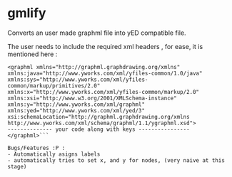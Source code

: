 # gmlify

Converts an user made graphml file into yED compatible file.


The user needs to include the required xml headers , for ease, it is mentioned here :


```<?xml version="1.0" encoding="UTF-8" standalone="no"?>
<graphml xmlns="http://graphml.graphdrawing.org/xmlns" xmlns:java="http://www.yworks.com/xml/yfiles-common/1.0/java" xmlns:sys="http://www.yworks.com/xml/yfiles-common/markup/primitives/2.0" xmlns:x="http://www.yworks.com/xml/yfiles-common/markup/2.0" xmlns:xsi="http://www.w3.org/2001/XMLSchema-instance" xmlns:y="http://www.yworks.com/xml/graphml" xmlns:yed="http://www.yworks.com/xml/yed/3" xsi:schemaLocation="http://graphml.graphdrawing.org/xmlns http://www.yworks.com/xml/schema/graphml/1.1/ygraphml.xsd">
-------------- your code along with keys ----------------
</graphml>```

Bugs/Features :P :
- Automatically asigns labels
- automatically tries to set x, and y for nodes, (very naive at this stage)
